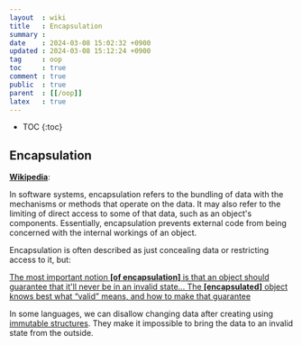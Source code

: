 ```yaml
---
layout  : wiki
title   : Encapsulation
summary : 
date    : 2024-03-08 15:02:32 +0900
updated : 2024-03-08 15:12:24 +0900
tag     : oop
toc     : true
comment : true
public  : true
parent  : [[/oop]]
latex   : true
---
```

* TOC
{:toc}

## Encapsulation

__[Wikipedia](https://en.wikipedia.org/wiki/Encapsulation_(computer_programming))__:

In software systems, encapsulation refers to the bundling of data with the mechanisms or methods that operate on the data. It may also refer to the limiting of direct access to some of that data, such as an object's components. Essentially, encapsulation prevents external code from being concerned with the internal workings of an object.

Encapsulation is often described as just concealing data or restricting access to it, but:

[The most important notion __[of encapsulation]__ is that an object should guarantee that it'll never be in an invalid state... The __[encapsulated]__ object knows best what “valid” means, and how to make that guarantee](https://github.com/bespoyasov/refactor-like-a-superhero/blob/main/manuscript-en/08-abstraction.md#encapsulation)

In some languages, we can disallow changing data after creating using [immutable structures](https://baekjungho.github.io/wiki/functional/functional-copy-on-write/). They make it impossible to bring the data to an invalid state from the outside.